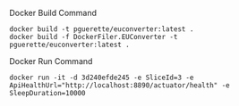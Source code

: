 ﻿Docker Build Command
```
docker build -t pguerette/euconverter:latest .
docker build -f DockerFiler.EUConverter -t pguerette/euconverter:latest .
```

Docker Run Command
```
docker run -it -d 3d240efde245 -e SliceId=3 -e ApiHealthUrl="http://localhost:8890/actuator/health" -e SleepDuration=10000
```